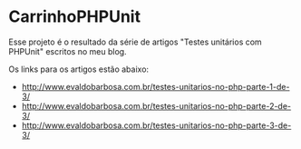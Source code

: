 # CarrinhoPHPUnit

Esse projeto é o resultado da série de artigos "Testes unitários com PHPUnit" escritos no meu blog.

Os links para os artigos estão abaixo:

- http://www.evaldobarbosa.com.br/testes-unitarios-no-php-parte-1-de-3/
- http://www.evaldobarbosa.com.br/testes-unitarios-no-php-parte-2-de-3/
- http://www.evaldobarbosa.com.br/testes-unitarios-no-php-parte-3-de-3/
